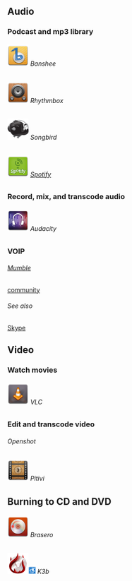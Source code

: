 ## Audio  ##

### Podcast and mp3 library ###

###### ![Banshee][img-banshee] Banshee ######
###### ![Rhythmbox][img-rhythmbox] Rhythmbox ######
###### ![Songbird][img-songbird] Songbird ######
###### ![Spotify][img-spotify] [Spotify][homepage-spotify] ######

### Record, mix, and transcode audio ###

###### ![Audacity][img-audacity] Audacity ######

### VOIP ###

###### [Mumble][homepage-mumble] ######

[community][community-mumble]

###### See also ######

[Skype][anchor-skype]

## Video ##

### Watch movies ###

###### ![VLC][img-vlc] VLC ######

### Edit and transcode video ###

###### Openshot ######
###### ![Pitivi][img-pitivi] Pitivi ######

## Burning to CD and DVD ##

###### ![Brasero][img-brasero] Brasero ######
###### ![K3b][img-k3b]![KDE][badge-kde] K3b ######

[anchor-skype]: Messaging#wiki-skype

[badge-kde]: boston.png "KDE"

[community-mumble]: http://community.linuxmint.com/software/view/mumble

[homepage-mumble]: http://mumble.sourceforge.net/
[homepage-spotify]: http://www.spotify.com/

[img-audacity]: audacity.png "Audacity"
[img-banshee]: banshee.png "Banshee"
[img-brasero]: brasero.png "Brasero"
[img-k3b]: k3b.png "K3b"
[img-pitivi]: pitivi.png "Pitivi"
[img-rhythmbox]: rhythmbox.png "Rhythmbox"
[img-songbird]: songbird.png "Songbird"
[img-spotify]: spotify.png "Spotify"
[img-vlc]: vlc.png "VLC"